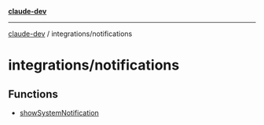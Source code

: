 [**claude-dev**](../../README.md)

***

[claude-dev](../../README.md) / integrations/notifications

# integrations/notifications

## Functions

- [showSystemNotification](functions/showSystemNotification.md)
